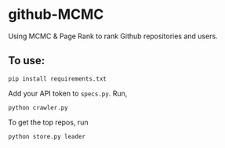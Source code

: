 # github-MCMC
Using MCMC &amp; Page Rank to rank Github repositories and users.

## To use:

```
pip install requirements.txt
```

Add your API token to `specs.py`. Run,

```
python crawler.py
```

To get the top repos, run 
```
python store.py leader
```